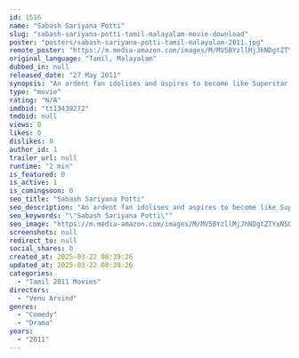 ```yaml
---
id: 1516
name: "Sabash Sariyana Potti"
slug: "sabash-sariyana-potti-tamil-malayalam-movie-download"
poster: "posters/sabash-sariyana-potti-tamil-malayalam-2011.jpg"
remote_poster: "https://m.media-amazon.com/images/M/MV5BYzllMjJhNDgtZTYxNS00ZWVhLTlhZGUtYzRjYTM3NjQxOWRhXkEyXkFqcGdeQXVyMTE5NTEyNTg5._V1_SX300.jpg"
original_language: "Tamil, Malayalam"
dubbed_in: null
released_date: "27 May 2011"
synopsis: "An ardent fan idolises and aspires to become like Superstar JR, an actor-turned-politician. However, when he finds out a secret about the actor, he decides to compete with him and enters politics."
type: "movie"
rating: "N/A"
imdbid: "tt13439272"
tmdbid: null
views: 0
likes: 0
dislikes: 0
author_id: 1
trailer_url: null
runtime: "2 min"
is_featured: 0
is_active: 1
is_comingsoon: 0
seo_title: "Sabash Sariyana Potti"
seo_description: "An ardent fan idolises and aspires to become like Superstar JR, an actor-turned-politician. However, when he finds out a secret about the actor, he decides to compete with him and enters politics."
seo_keywords: "\"Sabash Sariyana Potti\""
seo_image: "https://m.media-amazon.com/images/M/MV5BYzllMjJhNDgtZTYxNS00ZWVhLTlhZGUtYzRjYTM3NjQxOWRhXkEyXkFqcGdeQXVyMTE5NTEyNTg5._V1_SX300.jpg"
screenshots: null
redirect_to: null
social_shares: 0
created_at: 2025-03-22 08:39:26
updated_at: 2025-03-22 08:39:26
categories:
  - "Tamil 2011 Movies"
directors:
  - "Venu Arvind"
genres:
  - "Comedy"
  - "Drama"
years:
  - "2011"
---
```

